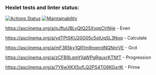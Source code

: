 ### Hexlet tests and linter status:
[![Actions Status](https://github.com/vladimr-xz/php-project-45/actions/workflows/hexlet-check.yml/badge.svg)](https://github.com/vladimr-xz/php-project-45/actions)
[![Maintainability](https://api.codeclimate.com/v1/badges/202d3101c6c9f93522f9/maintainability)](https://codeclimate.com/github/vladimr-xz/php-project-45/maintainability)

https://asciinema.org/a/pJftuUBLyQtQ25XyqsCIrNije - Even

https://asciinema.org/a/vdTPtSKU20G05c5oIUqSL3Noq - Calculate

https://asciinema.org/a/mF3R5ky1QR1m9nqnrdNQNnrVE - Gcd

https://asciinema.org/a/zCFB9LgmYjlaWPgRguxrKTNfT - Progression

https://asciinema.org/a/7Y6wXKX5ufLQ2PS4TG6KGxrlK - Prime
